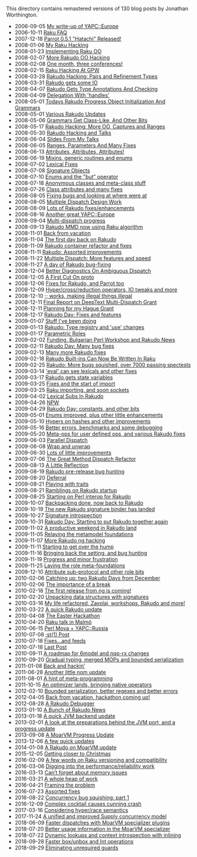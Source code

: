 This directory contains remastered versions of 130 blog posts by Jonathan Worthington.

- 2006-09-05 [My write-up of YAPC::Europe](My-write-up-of-YAPC-Europe.md)
- 2006-10-11 [Raku FAQ](Raku-FAQ.md)
- 2007-12-18 [Parrot 0.5.1 &quot;Hatachi&quot; Released!](Parrot-051-Hatachi-Released.md)
- 2008-01-06 [My Raku Hacking](My-Raku-Hacking.md)
- 2008-01-23 [Implementing Raku OO](Implementing-Raku-OO.md)
- 2008-02-07 [More Rakudo OO Hacking](More-Rakudo-OO-Hacking.md)
- 2008-02-08 [One month, three conferences!](One-month-three-conferences.md)
- 2008-02-15 [Raku Hacking At GPW](Raku-Hacking-At-GPW.md)
- 2008-03-28 [Rakudo Hacking: Pairs and Refinement Types](Rakudo-Hacking-Pairs-and-Refinement-Types.md)
- 2008-03-31 [Rakudo gets some IO](Rakudo-gets-some-IO.md)
- 2008-04-07 [Rakudo Gets Type Annotations And Checking](Rakudo-Gets-Type-Annotations-And-Checking.md)
- 2008-04-09 [Delegation With 'handles'](Delegation-With-handles.md)
- 2008-05-01 [Todays Rakudo Progress Object Initialization And Grammars](Todays-Rakudo-Progress-Object-Initialization-And-Grammars.md)
- 2008-05-01 [Various Rakudo Updates](Various-Rakudo-Updates.md)
- 2008-05-06 [Grammars Get Class-Like, And Other Bits](Grammars-Get-Class-Like-And-Other-Bits.md)
- 2008-05-17 [Rakudo Hacking: More OO, Captures and Ranges](Rakudo-Hacking-More-OO-Captures-and-Ranges.md)
- 2008-05-30 [Rakudo Hacking and Talks](Rakudo-Hacking-and-Talks.md)
- 2008-06-04 [Slides From My Talks](Slides-From-My-Talks.md)
- 2008-06-05 [Ranges, Parameters And Many Fixes](Ranges-Parameters-And-Many-Fixes.md)
- 2008-06-13 [Attributes, Attributes, Attributes!](Attributes-Attributes-Attributes.md)
- 2008-06-19 [Mixins, generic routines and enums](Mixins-generic-routines-and-enums.md)
- 2008-07-02 [Lexical Fixes](Lexical-Fixes.md)
- 2008-07-08 [Signature Objects](Signature-Objects.md)
- 2008-07-10 [Enums and the &quot;but&quot; operator](Enums-and-the-but-operator.md)
- 2008-07-18 [Anonymous classes and meta-class stuff](Anonymous-classes-and-meta-class-stuff.md)
- 2008-07-26 [Class attributes and many fixes](Class-attributes-and-many-fixes.md)
- 2008-08-05 [Fixing bugs and looking at where were at](Fixing-bugs-and-looking-at-where-were-at.md)
- 2008-08-05 [Multiple Dispatch Design Work](Multiple-Dispatch-Design-Work.md)
- 2008-08-09 [Lots of Rakudo fixes/enhancements](Lots-of-Rakudo-fixes-enhancements.md)
- 2008-08-16 [Another great YAPC::Europe](Another-great-YAPC-Europe.md)
- 2008-09-04 [Multi-dispatch progress](Multi-dispatch-progress.md)
- 2008-09-13 [Rakudo MMD now using Raku algorithm](Rakudo-MMD-now-using-Raku-algorithm.md)
- 2008-11-01 [Back from vacation](Back-from-vacation.md)
- 2008-11-04 [The first day back on Rakudo](The-first-day-back-on-Rakudo.md)
- 2008-11-09 [Rakudo container refactor and fixes](Rakudo-container-refactor-and-fixes.md)
- 2008-11-11 [Rakudo: Assorted improvements](Rakudo-Assorted-improvements.md)
- 2008-11-22 [Multiple Dispatch: More features and speed](Multiple-Dispatch-More-features-and-speed.md)
- 2008-11-27 [A day of Rakudo bug-fixing](A-day-of-Rakudo-bug-fixing.md)
- 2008-12-04 [Better Diagnostics On Ambiguous Dispatch](Better-Diagnostics-On-Ambiguous-Dispatch.md)
- 2008-12-05 [A First Cut On proto](A-First-Cut-On-proto.md)
- 2008-12-06 [Fixes for Rakudo, and Parrot too](Fixes-for-Rakudo-and-Parrot-too.md)
- 2008-12-09 [Hyper/cross/reduction operators, IO tweaks and more](Hyper-cross-reduction-operators-IO-tweaks-and-more.md)
- 2008-12-10 [;; works, making illegal things illegal](works-making-illegal-things-illegal.md)
- 2008-12-11 [Final Report on DeepText Multi-Dispatch Grant](Final-Report-on-DeepText-Multi-Dispatch-Grant.md)
- 2008-12-11 [Planning for my Hague Grant](Planning-for-my-Hague-Grant.md)
- 2008-12-17 [Rakudo Day: Fixes and features](Rakudo-Day-Fixes-and-features.md)
- 2009-01-07 [Stuff I've been doing](Stuff-Ive-been-doing.md)
- 2009-01-13 [Rakudo: Type registry and 'use' changes](Rakudo-Type-registry-and-use-changes.md)
- 2009-01-17 [Parametric Roles](Parametric-Roles.md)
- 2009-02-02 [Funding, Bulgarian Perl Workshop and Rakudo News](Funding-Bulgarian-Perl-Workshop-and-Rakudo-News.md)
- 2009-02-11 [Rakudo Day: Many bug fixes](Rakudo-Day-Many-bug-fixes.md)
- 2009-02-13 [Many more Rakudo fixes](Many-more-Rakudo-fixes.md)
- 2009-02-18 [Rakudo Built-ins Can Now Be Written In Raku](Rakudo-Built-ins-Can-Now-Be-Written-In-Raku.md)
- 2009-02-25 [Rakudo: More bugs squished, over 7000 passing spectests](Rakudo-More-bugs-squished-over-7000-passing-spectests.md)
- 2009-03-14 ['eval' can see lexicals and other fixes](eval-can-see-lexicals-and-other-fixes.md)
- 2009-03-17 [Rakudo gets state variables](Rakudo-gets-state-variables.md)
- 2009-03-25 [Fixes and the start of import](Fixes-and-the-start-of-import.md)
- 2009-03-25 [Raku importing, and soon sockets](Raku-importing-and-soon-sockets.md)
- 2009-04-02 [Lexical Subs In Rakudo](Lexical-Subs-In-Rakudo.md)
- 2009-04-26 [NPW](NPW.md)
- 2009-04-29 [Rakudo Day: constants, and other bits](Rakudo-Day-constants-and-other-bits.md)
- 2009-05-01 [Enums improved, plus other little enhancements](Enums-improved-plus-other-little-enhancements.md)
- 2009-05-10 [Hypers on hashes and other improvements](Hypers-on-hashes-and-other-improvements.md)
- 2009-05-16 [Better errors, benchmarks and some debugging](Better-errors-benchmarks-and-some-debugging.md)
- 2009-05-20 [Meta-ops for user defined ops, and various Rakudo fixes](Meta-ops-for-user-defined-ops-and-various-Rakudo-fixes.md)
- 2009-06-03 [Parallel Dispatch](Parallel-Dispatch.md)
- 2009-06-08 [Wrap and unwrap](Wrap-and-unwrap.md)
- 2009-06-30 [Lots of little improvements](Lots-of-little-improvements.md)
- 2009-07-06 [The Great Method Dispatch Refactor](The-Great-Method-Dispatch-Refactor.md)
- 2009-08-13 [A Little Reflection](A-Little-Reflection.md)
- 2009-08-19 [Rakudo pre-release bug hunting](Rakudo-pre-release-bug-hunting.md)
- 2009-08-20 [Deferral](Deferral.md)
- 2009-08-21 [Playing with traits](Playing-with-traits.md)
- 2009-08-21 [Ramblings on Rakudo startup](Ramblings-on-Rakudo-startup.md)
- 2009-08-25 [Starting on Perl interop for Rakudo](Starting-on-Perl-interop-for-Rakudo.md)
- 2009-10-07 [Backpacking done, now back to Rakudo](Backpacking-done-now-back-to-Rakudo.md)
- 2009-10-19 [The new Rakudo signature binder has landed](The-new-Rakudo-signature-binder-has-landed.md)
- 2009-10-27 [Signature introspection](Signature-introspection.md)
- 2009-10-31 [Rakudo Day: Starting to put Rakudo together again](Rakudo-Day-Starting-to-put-Rakudo-together-again.md)
- 2009-11-02 [A productive weekend in Rakudo land](A-productive-weekend-in-Rakudo-land.md)
- 2009-11-05 [Relaying the metamodel foundations](Relaying-the-metamodel-foundations.md)
- 2009-11-07 [More Rakudo ng hacking](More-Rakudo-ng-hacking.md)
- 2009-11-11 [Starting to get over the hump](Starting-to-get-over-the-hump.md)
- 2009-11-16 [Bringing back the setting, and bug hunting](Bringing-back-the-setting-and-bug-hunting.md)
- 2009-11-19 [Progress and minor frustration](Progress-and-minor-frustration.md)
- 2009-11-25 [Laying the role meta-foundations](Laying-the-role-meta-foundations.md)
- 2009-12-10 [Attribute sub-protocol and other role bits](Attribute-sub-protocol-and-other-role-bits.md)
- 2010-02-06 [Catching up: two Rakudo Days from December](Catching-up-two-Rakudo-Days-from-December.md)
- 2010-02-06 [The importance of a break](The-importance-of-a-break.md)
- 2010-02-18 [The first release from ng is coming!](The-first-release-from-ng-is-coming.md)
- 2010-02-20 [Unpacking data structures with signatures](Unpacking-data-structures-with-signatures.md)
- 2010-03-16 [My life refactored, Zavolaj, workshops, Rakudo and more!](My-life-refactored-Zavolaj-workshops-Rakudo-and-more.md)
- 2010-03-22 [A quick Rakudo update](A-quick-Rakudo-update.md)
- 2010-04-08 [The Easter Hackathon](The-Easter-Hackathon.md)
- 2010-04-20 [Raku talk in Malmö](Raku-talk-in-Malmö.md)
- 2010-06-15 [Perl Mova + YAPC::Russia](Perl-Mova-YAPC-Russia.md)
- 2010-07-08 [:st(1) Post](st1-Post.md)
- 2010-07-18 [Fixes…and feeds](Fixes-and-feeds.md)
- 2010-07-18 [Last Post](Last-Post.md)
- 2010-09-11 [A roadmap for 6model and nqp-rx changes](A-roadmap-for-6model-and-nqp-rx-changes.md)
- 2010-09-20 [Gradual typing, merged MOPs and bounded serialization](Gradual-typing-merged-MOPs-and-bounded-serialization.md)
- 2011-01-08 [Back and hackin’](Back-and-hackin.md)
- 2011-06-28 [Another little nom update](Another-little-nom-update.md)
- 2011-08-01 [A hint of meta-programming](A-hint-of-meta-programming.md)
- 2011-10-15 [An optimizer lands, bringing native operators](An-optimizer-lands-bringing-native-operators.md)
- 2012-02-10 [Bounded serialization, better regexes and better errors](Bounded-serialization-better-regexes-and-better-errors.md)
- 2012-04-05 [Back from vacation, hackathon coming up!](Back-from-vacation-hackathon-coming-up.md)
- 2012-08-28 [A Rakudo Debugger](A-Rakudo-Debugger.md)
- 2013-01-10 [A Bunch of Rakudo News](A-Bunch-of-Rakudo-News.md)
- 2013-01-18 [A quick JVM backend update](A-quick-JVM-backend-update.md)
- 2013-02-01 [A look at the preparations behind the JVM port, and a progress update](A-look-at-the-preparations-behind-the-JVM-port-and-a-progress-update.md)
- 2013-09-08 [A MoarVM Progress Update](A-MoarVM-Progress-Update.md)
- 2013-12-06 [A few quick updates](A-few-quick-updates.md)
- 2014-01-08 [A Rakudo on MoarVM update](A-Rakudo-on-MoarVM-update.md)
- 2015-12-05 [Getting closer to Christmas](Getting-closer-to-Christmas.md)
- 2016-02-09 [A few words on Raku versioning and compatibility](A-few-words-on-Raku-versioning-and-compatibility.md)
- 2016-03-06 [Digging into the performance/reliability work](Digging-into-the-performance-reliability-work.md)
- 2016-03-13 [Can’t forget about memory issues](Cant-forget-about-memory-issues.md)
- 2016-03-21 [A whole heap of work](A-whole-heap-of-work.md)
- 2016-04-21 [Framing the problem](Framing-the-problem.md)
- 2016-07-23 [Assorted fixes](Assorted-fixes.md)
- 2016-08-22 [Concurrency bug squishing: part 1](Concurrency-bug-squishing-part-1.md)
- 2016-12-09 [Complex cocktail causes cunning crash](Complex-cocktail-causes-cunning-crash.md)
- 2017-03-16 [Considering hyper/race semantics](Considering-hyper-race-semantics.md)
- 2017-11-24 [A unified and improved Supply concurrency model](A-unified-and-improved-Supply-concurrency-model.md)
- 2018-06-09 [Faster dispatches with MoarVM specializer plugins](Faster-dispatches-with-MoarVM-specializer-plugins.md)
- 2018-07-20 [Better usage information in the MoarVM specializer](Better-usage-information-in-the-MoarVM-specializer.md)
- 2018-07-22 [Dynamic lookups and context introspection with inlining](Dynamic-lookups-and-context-introspection-with-inlining.md)
- 2018-09-28 [Faster box/unbox and Int operations](Faster-box-unbox-and-Int-operations.md)
- 2018-09-29 [Eliminating unrequired guards](Eliminating-unrequired-guards.md)
